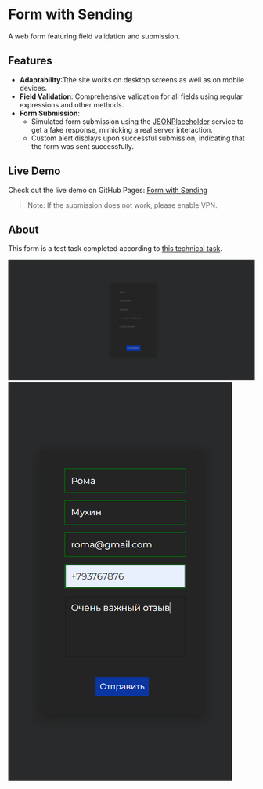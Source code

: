 # Form with Sending

A web form featuring field validation and submission.

## Features
- **Adaptability**:Tthe site works on desktop screens as well as on mobile devices.
- **Field Validation**: Comprehensive validation for all fields using regular expressions and other methods.
- **Form Submission**: 
  - Simulated form submission using the [JSONPlaceholder](https://jsonplaceholder.typicode.com/) service to get a fake response, mimicking a real server interaction.
  - Custom alert displays upon successful submission, indicating that the form was sent successfully.

## Live Demo

Check out the live demo on GitHub Pages: [Form with Sending](https://mkh1n.github.io/form-with-sending/)

> Note: If the submission does not work, please enable VPN.

## About

This form is a test task completed according to [this technical task](https://github.com/ruport-digital/junior-frontend-assignment).


<img src='./image.png' alt='Form Screenshot'>
<img src='./image1.png' alt='Form Screenshot'>

